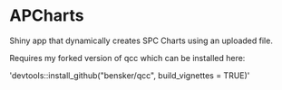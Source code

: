 # APCharts
Shiny app that dynamically creates SPC Charts using an uploaded file.

Requires my forked version of qcc which can be installed here:

'devtools::install_github("bensker/qcc", build_vignettes = TRUE)'
